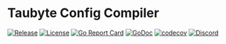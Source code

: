 # Taubyte Config Compiler

[![Release](https://img.shields.io/github/release/taubyte/tcc.svg)](https://github.com/taubyte/tcc/releases)
[![License](https://img.shields.io/github/license/taubyte/tcc)](LICENSE)
[![Go Report Card](https://goreportcard.com/badge/taubyte/tcc)](https://goreportcard.com/report/taubyte/tcc)
[![GoDoc](https://godoc.org/github.com/taubyte/tcc?status.svg)](https://pkg.go.dev/github.com/taubyte/tcc)
[![codecov](https://codecov.io/gh/taubyte/tcc/branch/main/graph/badge.svg?token=2A8RBJZSOY)](https://codecov.io/gh/taubyte/tcc)
[![Discord](https://img.shields.io/discord/973677117722202152?color=%235865f2&label=discord)](https://tau.link/discord)

